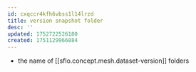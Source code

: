 ```yaml
---
id: cxqccr4kfh6vbss1l14lrzd
title: version snapshot folder
desc: ''
updated: 1752722526180
created: 1751129966884
---
```


- the name of [[sflo.concept.mesh.dataset-version]] folders
